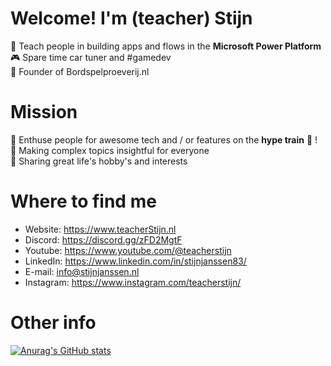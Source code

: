 # Welcome! I'm (teacher) Stijn<br>
<p>
  🤯 Teach people in building apps and flows in the <strong>Microsoft Power Platform</strong><br>
🎮 Spare time car tuner and #gamedev<br>
🎯 Founder of Bordspelproeverij.nl<br>
</p>
  
# Mission<br>
<p>
  🌟 Enthuse people for awesome tech and / or features on the <strong>hype train</strong> 🎢 !<br>
🧬 Making complex topics insightful for everyone<br>
👥 Sharing great life's hobby's and interests<br>
</p>
  
# Where to find me<br>
- Website: https://www.teacherStijn.nl
- Discord: https://discord.gg/zFD2MgtF
- Youtube: https://www.youtube.com/@teacherstijn
- LinkedIn: https://www.linkedin.com/in/stijnjanssen83/
- E-mail: info@stijnjanssen.nl
- Instagram: https://www.instagram.com/teacherstijn/


# Other info<br>
[![Anurag's GitHub stats](https://github-readme-stats.vercel.app/api?username=teacherStijn&show_icons=true&theme=synthwave)](https://github.com/anuraghazra/github-readme-stats)
